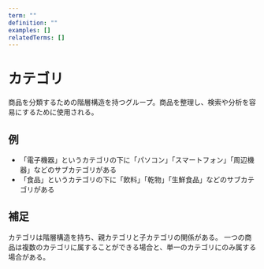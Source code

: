 ```yaml
---
term: ""
definition: ""
examples: []
relatedTerms: []
---
```


# カテゴリ

商品を分類するための階層構造を持つグループ。商品を整理し、検索や分析を容易にするために使用される。

## 例

- 「電子機器」というカテゴリの下に「パソコン」「スマートフォン」「周辺機器」などのサブカテゴリがある
- 「食品」というカテゴリの下に「飲料」「乾物」「生鮮食品」などのサブカテゴリがある

## 補足

カテゴリは階層構造を持ち、親カテゴリと子カテゴリの関係がある。
一つの商品は複数のカテゴリに属することができる場合と、単一のカテゴリにのみ属する場合がある。
